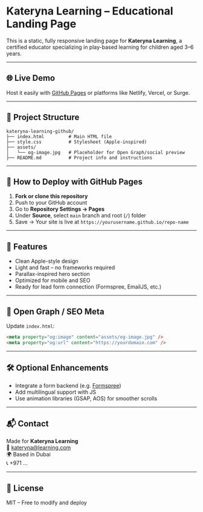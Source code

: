 
# Kateryna Learning – Educational Landing Page

This is a static, fully responsive landing page for **Kateryna Learning**, a certified educator specializing in play-based learning for children aged 3–6 years.

---

## 🌐 Live Demo

Host it easily with [GitHub Pages](https://pages.github.com/) or platforms like Netlify, Vercel, or Surge.

---

## 📁 Project Structure

```
kateryna-learning-github/
├── index.html         # Main HTML file
├── style.css          # Stylesheet (Apple-inspired)
├── assets/
│   └── og-image.jpg   # Placeholder for Open Graph/social preview
├── README.md          # Project info and instructions
```

---

## 🚀 How to Deploy with GitHub Pages

1. **Fork or clone this repository**
2. Push to your GitHub account
3. Go to **Repository Settings → Pages**
4. Under **Source**, select `main` branch and root (`/`) folder
5. Save → Your site is live at `https://yourusername.github.io/repo-name`

---

## 🧠 Features

- Clean Apple-style design
- Light and fast – no frameworks required
- Parallax-inspired hero section
- Optimized for mobile and SEO
- Ready for lead form connection (Formspree, EmailJS, etc.)

---

## 📸 Open Graph / SEO Meta

Update `index.html`:

```html
<meta property="og:image" content="assets/og-image.jpg" />
<meta property="og:url" content="https://yourdomain.com" />
```

---

## 🛠️ Optional Enhancements

- Integrate a form backend (e.g. [Formspree](https://formspree.io))
- Add multilingual support with JS
- Use animation libraries (GSAP, AOS) for smoother scrolls

---

## 📬 Contact

Made for **Kateryna Learning**  
📧 kateryna@learning.com  
🌍 Based in Dubai  
📞 +971 ...

---

## 📄 License

MIT – Free to modify and deploy

